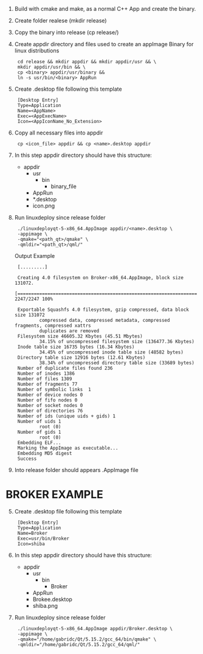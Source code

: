 
1. Build with cmake and make, as a normal C++ App and create the binary.
2. Create folder realese (mkdir release)
3. Copy the binary into release (cp <binary> release/)
4. Create appdir directory and files used to create an appImage Binary for linux distributions

        cd release && mkdir appdir && mkdir appdir/usr && \
        mkdir appdir/usr/bin && \ 
        cp <binary> appdir/usr/binary &&
        ln -s usr/bin/<binary> AppRun

5. Create .desktop file following this template

        [Desktop Entry]
        Type=Application
        Name=<AppName>
        Exec=<AppExecName>
        Icon=<AppIconName_No_Extension>

6. Copy all necessary files into appdir
        
        cp <icon_file> appdir && cp <name>.desktop appdir


7. In this step appdir directory should have this structure:

    - appdir
        - usr
            - bin
                - binary_file
        - AppRun
        - *.desktop
        - icon.png

8. Run linuxdeploy since release folder
        
        ./linuxdeployqt-5-x86_64.AppImage appdir/<name>.desktop \ 
        -appimage \ 
        -qmake="<path_qt>/qmake" \ 
        -qmldir="<path_qt>/qml/"

    Output Example

        [.........]
        
        Creating 4.0 filesystem on Broker-x86_64.AppImage, block size 131072.
        [=================================================================================================\] 2247/2247 100%

        Exportable Squashfs 4.0 filesystem, gzip compressed, data block size 131072
                compressed data, compressed metadata, compressed fragments, compressed xattrs
                duplicates are removed
        Filesystem size 46605.32 Kbytes (45.51 Mbytes)
                34.15% of uncompressed filesystem size (136477.36 Kbytes)
        Inode table size 16735 bytes (16.34 Kbytes)
                34.45% of uncompressed inode table size (48582 bytes)
        Directory table size 12916 bytes (12.61 Kbytes)
                38.34% of uncompressed directory table size (33689 bytes)
        Number of duplicate files found 236
        Number of inodes 1386
        Number of files 1309
        Number of fragments 77
        Number of symbolic links  1
        Number of device nodes 0
        Number of fifo nodes 0
        Number of socket nodes 0
        Number of directories 76
        Number of ids (unique uids + gids) 1
        Number of uids 1
                root (0)
        Number of gids 1
                root (0)
        Embedding ELF...
        Marking the AppImage as executable...
        Embedding MD5 digest
        Success


9.  Into release folder should appears .AppImage file


#
# BROKER EXAMPLE

5. Create .desktop file following this template

        [Desktop Entry]
        Type=Application
        Name=Broker
        Exec=usr/bin/Broker
        Icon=shiba
7. In this step appdir directory should have this structure:

    - appdir
        - usr
            - bin
                - Broker
        - AppRun
        - Brokee.desktop
        - shiba.png        

8. Run linuxdeploy since release folder
        
        ./linuxdeployqt-5-x86_64.AppImage appdir/Broker.desktop \ 
        -appimage \ 
        -qmake="/home/gabridc/Qt/5.15.2/gcc_64/bin/qmake" \ 
        -qmldir="/home/gabridc/Qt/5.15.2/gcc_64/qml/"
       